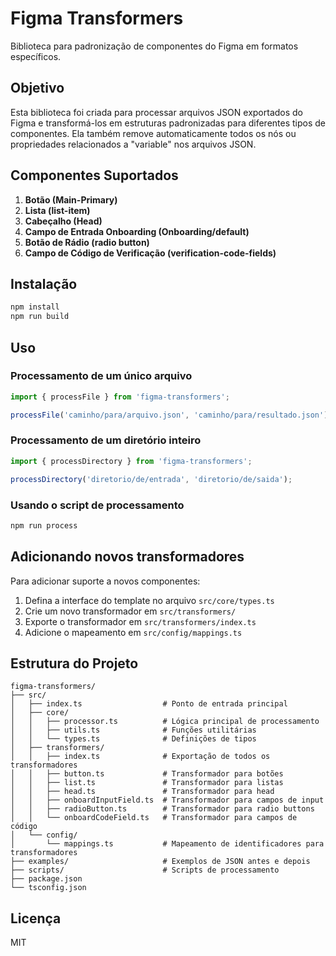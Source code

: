# Figma Transformers

Biblioteca para padronização de componentes do Figma em formatos específicos.

## Objetivo

Esta biblioteca foi criada para processar arquivos JSON exportados do Figma e transformá-los em estruturas padronizadas para diferentes tipos de componentes. Ela também remove automaticamente todos os nós ou propriedades relacionados a "variable" nos arquivos JSON.

## Componentes Suportados

1. **Botão (Main-Primary)**
2. **Lista (list-item)**
3. **Cabeçalho (Head)**
4. **Campo de Entrada Onboarding (Onboarding/default)**
5. **Botão de Rádio (radio button)**
6. **Campo de Código de Verificação (verification-code-fields)**

## Instalação

```bash
npm install
npm run build
```

## Uso

### Processamento de um único arquivo

```typescript
import { processFile } from 'figma-transformers';

processFile('caminho/para/arquivo.json', 'caminho/para/resultado.json');
```

### Processamento de um diretório inteiro

```typescript
import { processDirectory } from 'figma-transformers';

processDirectory('diretorio/de/entrada', 'diretorio/de/saida');
```

### Usando o script de processamento

```bash
npm run process
```

## Adicionando novos transformadores

Para adicionar suporte a novos componentes:

1. Defina a interface do template no arquivo `src/core/types.ts`
2. Crie um novo transformador em `src/transformers/`
3. Exporte o transformador em `src/transformers/index.ts`
4. Adicione o mapeamento em `src/config/mappings.ts`

## Estrutura do Projeto

```
figma-transformers/
├── src/
│   ├── index.ts                  # Ponto de entrada principal
│   ├── core/
│   │   ├── processor.ts          # Lógica principal de processamento
│   │   ├── utils.ts              # Funções utilitárias
│   │   └── types.ts              # Definições de tipos
│   ├── transformers/
│   │   ├── index.ts              # Exportação de todos os transformadores
│   │   ├── button.ts             # Transformador para botões
│   │   ├── list.ts               # Transformador para listas
│   │   ├── head.ts               # Transformador para head
│   │   ├── onboardInputField.ts  # Transformador para campos de input
│   │   ├── radioButton.ts        # Transformador para radio buttons
│   │   └── onboardCodeField.ts   # Transformador para campos de código
│   └── config/
│       └── mappings.ts           # Mapeamento de identificadores para transformadores
├── examples/                     # Exemplos de JSON antes e depois
├── scripts/                      # Scripts de processamento
├── package.json
└── tsconfig.json
```

## Licença

MIT 